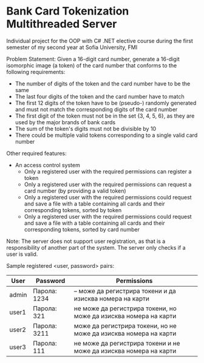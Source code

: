 # Bank Card Tokenization Multithreaded Server

Individual project for the OOP with C# .NET elective course during the first semester of my second year at Sofia University, FMI

Problem Statement: Given a 16-digit card number, generate a 16-digit isomorphic image (a token) of the card number that conforms to the following requirements: 
* The number of digits of the token and the card number have to be the same
* The last four digits of the token and the card number have to match
* The first 12 digits of the token have to be (pseudo-) randomly generated and must not match the corresponding digits of the card number
* The first digit of the token must not be in the set {3, 4, 5, 6}, as they are used by the major brands of bank cards
* The sum of the token's digits must not be divisible by 10
* There could be multiple valid tokens corresponding to a single valid card number

Other required features: 
* An access control system
  * Only a registered user with the required permissions can register a token
  * Only a registered user with the required permissions can request a card number (by providing a valid token)
  * Only a registered user with the required permissions could request and save a file with a table containing all cards and their corresponding tokens, sorted by token
  * Only a registered user with the required permissions could request and save a file with a table containing all cards and their corresponding tokens, sorted by card number

Note: The server does not support user registration, as that is a responsibility of another part of the system. The server only checks if a user is valid.

Sample registered <user, password> pairs:

User  | Password | Permissions
----- | -------- | ------------
admin | Парола: 1234 | – може да регистрира токени и да изисква номера на карти
user1 | Парола: 321  | не може да регистрира токени, но може да изисква номера на карти
user2 | Парола: 3211 | може да регистрира токени, но не може да изисква номера на карти
user3 | Парола: 111  | не може да регистрира токени и не може да изисква номера на карти
